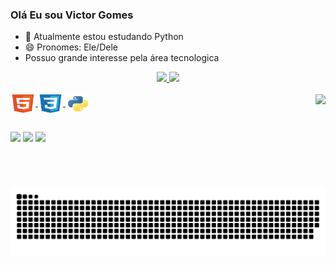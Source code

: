 ### Olá Eu sou Victor Gomes

- 🌱 Atualmente estou estudando Python
- 😄 Pronomes: Ele/Dele
- Possuo grande interesse pela área tecnologica

<div align="center">
  <a href="github.com/VictorGomes97">
  <img height="170em" src="https://github-readme-stats.vercel.app/api?username=VictorGomes97&show_icons=true&theme=midnight-purple&include_all_commits=true&count_private=true"/>
  <img height="170em" src="https://github-readme-stats.vercel.app/api/top-langs/?username=VictorGomes97&layout=compact&langs_count=7&theme=midnight-purple"/>
</div>
<div style="display: inline_block"><br>
  <img align="center" alt="Vitor-HTML" height="30" width="40" src="https://raw.githubusercontent.com/devicons/devicon/master/icons/html5/html5-original.svg">
  <img align="center" alt="Vitor-CSS" height="30" width="40" src="https://raw.githubusercontent.com/devicons/devicon/master/icons/css3/css3-original.svg">
  <img align="center" alt="Vitor-Python" height="30" width="40" src="https://raw.githubusercontent.com/devicons/devicon/master/icons/python/python-original.svg">
  <img align="right" height="150" src="https://media2.giphy.com/media/FAFo1M7EC4gRZ4HETH/giphy.gif?cid=ecf05e47gledwkx9vatxbajc0vf4ujbo0tdpcaxqet6t3hwd&rid=giphy.gif&ct=g"
</div>

 ##

<div> 
  <a href="https://instagram.com/joholiveira31" target="_blank"><img src="https://img.shields.io/badge/-Instagram-%23E4405F?style=for-the-badge&logo=instagram&logoColor=white" target="_blank"></a>
  <a href = "mailto:joaovictor.victor73@gmail.com"><img src="https://img.shields.io/badge/-Gmail-%23333?style=for-the-badge&logo=gmail&logoColor=white" target="_blank"></a>
  <a href="https://www.linkedin.com/in/victor-gomes-525454213" target="_blank"><img src="https://img.shields.io/badge/-LinkedIn-%230077B5?style=for-the-badge&logo=linkedin&logoColor=white" target="_blank"></a> 
 
  ![Snake animation](https://github.com/VictorGomes97/VictorGomes97/blob/output/github-contribution-grid-snake.svg)
 
</div>
